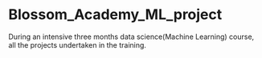 # Blossom_Academy_ML_project

During an intensive three months data science(Machine Learning) course, all the projects undertaken in the training.
